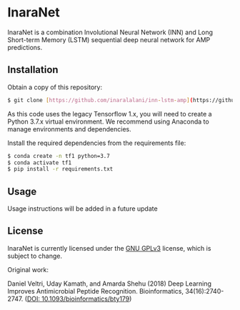 # InaraNet

InaraNet is a combination Involutional Neural Network (INN) and Long Short-term Memory (LSTM) sequential deep neural network for AMP predictions.

## Installation

Obtain a copy of this repository:

```bash
$ git clone [https://github.com/inaralalani/inn-lstm-amp](https://github.com/inaralalani/inn-lstm-amp)
```

As this code uses the legacy Tensorflow 1.x, you will need to create a Python 3.7.x virtual environment. We recommend using Anaconda to manage environments and dependencies.

Install the required dependencies from the requirements file:

```bash
$ conda create -n tf1 python=3.7
$ conda activate tf1
$ pip install -r requirements.txt
```

## Usage

Usage instructions will be added in a future update

## License

InaraNet is currently licensed under the [GNU GPLv3](https://github.com/inaralalani/inn-lstm-amp/LICENSE) license, which is subject to change.

Original work:

Daniel Veltri, Uday Kamath, and Amarda Shehu (2018) Deep Learning Improves Antimicrobial Peptide Recognition. Bioinformatics, 34(16):2740-2747. ([DOI: 10.1093/bioinformatics/bty179](https://doi.org/10.1093/bioinformatics/bty179))